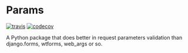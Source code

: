 # Params

[![travis](https://img.shields.io/travis/reorx/params.svg?style=flat-square)](https://travis-ci.org/reorx/params)
[![codecov](https://img.shields.io/codecov/c/github/reorx/params.svg?style=flat-square&label=coverage)](https://codecov.io/gh/reorx/params)

A Python package that does better in request parameters validation than django.forms, wtforms, web_args or so.
